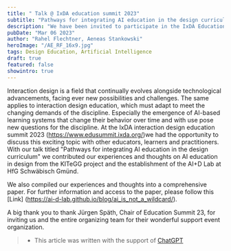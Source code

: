 ```yaml
---
title: " Talk @ IxDA education summit 2023"
subtitle: "Pathways for integrating AI education in the design curriculum"
description: "We have been invited to participate in the IxDA Education Summit 2023 from 01 to 03 March. A great opportunity to discuss new possibilities and challenges of the discipline and share our experiences and thoughts on AI education in design."
pubDate: "Mar 06 2023"
author: "Rahel Flechtner, Aeneas Stankowski"
heroImage: "/AE_RF_16x9.jpg"
tags: Design Education, Artificial Intelligence
draft: true 
featured: false
showintro: true
---
```


Interaction design is a field that continually evolves alongside technological advancements, facing ever new possibilities and challenges. The same applies to interaction design education, which must adapt to meet the changing demands of the discipline. Especially the emergence of AI-based learning systems that change their behavior over time and with use pose new questions for the discipline.
At the IxDA interaction design education summit 2023 (https://www.edusummit.ixda.org/)we had the opportunity to discuss this exciting topic with other educators, learners and practitioners. With our talk titled "Pathways for integrating AI education in the design curriculum" we contributed our experiences and thoughts on AI education in design from the KITeGG project and the establishment of the AI+D Lab at HfG Schwäbisch Gmünd.

We also compiled our experiences and thoughts into a comprehensive paper. For further information and access to the paper, please follow this [Link] (https://ai-d-lab.github.io/blog/ai_is_not_a_wildcard/).

A big thank you to thank Jürgen Späth, Chair of Education Summit 23, for inviting us and the entire organizing team for their wonderful support event organization.


> - This article was written with the support of [ChatGPT](https://chat.openai.com/)
